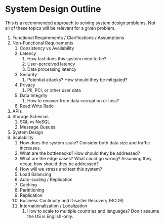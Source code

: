 # System Design Outline
This is a recommended approach to solving system design problems. Not all of these topics will be relevant for a given problem.
1. Functional Requirements / Clarifications / Assumptions
1. Non-Functional Requirements
	1. Consistency vs Availability
	1. Latency
		1. How fast does this system need to be? 
		1. User-perceived latency
		1. Data processing latency
	1. Security
		1. Potential attacks? How should they be mitigated?
	1. Privacy
		1. PII, PCI, or other user data
	1. Data Integrity
		1. How to recover from data corruption or loss?
	1. Read:Write Ratio
1. APIs
1. Storage Schemas
	1. SQL vs NoSQL
	1. Message Queues
1. System Design
1. Scalability
	1. How does the system scale? Consider both data size and traffic increases.
	1. What are the bottlenecks? How should they be addressed?
	1. What are the edge cases? What could go wrong? Assuming they occur, how should they be addressed?
	1. How will we stress and test this system?
	1. Load Balancing
	1. Auto-scaling / Replication
	1. Caching
	1. Parititioning
	1. Replication
	1. Business Continuity and Disaster Recovery (BCDR)
	1. Internationalization / Localization
		1. How to scale to multiple countries and languages? Don't assume the US is English-only.

